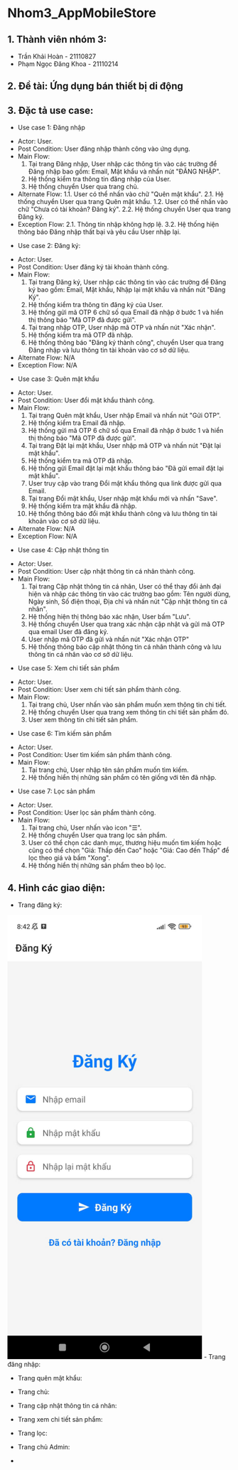 # Nhom3_AppMobileStore
## 1. Thành viên nhóm 3:
+ Trần Khải Hoàn - 21110827
+ Phạm Ngọc Đăng Khoa - 21110214
## 2. Đề tài: Ứng dụng bán thiết bị di động
## 3. Đặc tả use case:
- Use case 1: Đăng nhập
+ Actor: User.
+ Post Condition: User đăng nhập thành công vào ứng dụng.
+ Main Flow:
  1. Tại trang Đăng nhập, User nhập các thông tin vào các trường để Đăng nhập bao gồm: Email, Mật khẩu và nhấn nút "ĐĂNG NHẬP".
  2. Hệ thống kiểm tra thông tin đăng nhập của User.
  3. Hệ thống chuyển User qua trang chủ.
+ Alternate Flow:
  1.1. User có thể nhấn vào chữ "Quên mật khẩu".
  2.1. Hệ thống chuyển User qua trang Quên mật khẩu.
  1.2. User có thể nhấn vào chữ "Chưa có tài khoản? Đăng ký".
  2.2. Hệ thống chuyển User qua trang Đăng ký.
+ Exception Flow:
  2.1. Thông tin nhập không hợp lệ.
  3.2. Hệ thống hiện thông báo Đăng nhập thất bại và yêu cầu User nhập lại.
- Use case 2: Đăng ký:
+ Actor: User.
+ Post Condition: User đăng ký tài khoản thành công.
+ Main Flow:
  1. Tại trang Đăng ký, User nhập các thông tin vào các trường để Đăng ký bao gồm: Email, Mật khẩu, Nhập lại mật khẩu và nhấn nút "Đăng Ký".
  2. Hệ thống kiểm tra thông tin đăng ký của User.
  3. Hệ thống gửi mã OTP 6 chữ số qua Email đã nhập ở bước 1 và hiển thị thông báo "Mã OTP đã được gửi".
  4. Tại trang nhập OTP, User nhập mã OTP và nhấn nút "Xác nhận".
  5. Hệ thống kiểm tra mã OTP đã nhập.
  6. Hệ thống thông báo "Đăng ký thành công", chuyển User qua trang Đăng nhập và lưu thông tin tài khoản vào cơ sở dữ liệu.
+ Alternate Flow: N/A
+ Exception Flow: N/A
- Use case 3: Quên mật khẩu
+ Actor: User.
+ Post Condition: User đổi mật khẩu thành công.
+ Main Flow:
  1. Tại trang Quên mật khẩu, User nhập Email và nhấn nút "Gửi OTP".
  2. Hệ thống kiểm tra Email đã nhập.
  3. Hệ thống gửi mã OTP 6 chữ số qua Email đã nhập ở bước 1 và hiển thị thông báo "Mã OTP đã được gửi".
  4. Tại trang Đặt lại mật khẩu, User nhập mã OTP và nhấn nút "Đặt lại mật khẩu".
  5. Hệ thống kiểm tra mã OTP đã nhập.
  6. Hệ thống gửi Email đặt lại mật khẩu thông báo "Đã gửi email đặt lại mật khẩu".
  7. User truy cập vào trang Đổi mật khẩu thông qua link được gửi qua Email.
  8. Tại trang Đổi mật khẩu, User nhập mật khẩu mới và nhấn "Save".
  9. Hệ thống kiểm tra mật khẩu đã nhập.
  10. Hệ thống thông báo đổi mật khẩu thành công và lưu thông tin tài khoản vào cơ sở dữ liệu.
+ Alternate Flow: N/A
+ Exception Flow: N/A
- Use case 4: Cập nhật thông tin
+ Actor: User.
+ Post Condition: User cập nhật thông tin cá nhân thành công.
+ Main Flow:
  1. Tại trang Cập nhật thông tin cá nhân, User có thể thay đổi ảnh đại hiện và nhập các thông tin vào các trường bao gồm: Tên người dùng, Ngày sinh, Số điện thoại, Địa chỉ và nhấn nút "Cập nhật thông tin cá nhân".
  2. Hệ thống hiện thị thông báo xác nhận, User bấm "Lưu".
  3. Hệ thống chuyển User qua trang xác nhận cập nhật và gửi mã OTP qua email User đã đăng ký.
  4. User nhập mã OTP đã gửi và nhấn nút "Xác nhận OTP"
  5. Hệ thống thông báo cập nhật thông tin cá nhân thành công và lưu thông tin cá nhân vào cơ sở dữ liệu.
- Use case 5: Xem chi tiết sản phẩm
+ Actor: User.
+ Post Condition: User xem chi tiết sản phẩm thành công.
+ Main Flow:
   1. Tại trang chủ, User nhấn vào sản phẩm muốn xem thông tin chi tiết.
   2. Hệ thống chuyển User qua trang xem thông tin chi tiết sản phẩm đó.
   3. User xem thông tin chi tiết sản phẩm.
- Use case 6: Tìm kiếm sản phẩm
+ Actor: User.
+ Post Condition: User tìm kiếm sản phẩm thành công.
+ Main Flow:
   1. Tại trang chủ, User nhập tên sản phẩm muốn tìm kiếm.
   2. Hệ thống hiển thị những sản phẩm có tên giống với tên đã nhập.
- Use case 7: Lọc sản phẩm
+ Actor: User.
+ Post Condition: User lọc sản phẩm thành công.
+ Main Flow:
   1. Tại trang chủ, User nhấn vào icon "☰".
   2. Hệ thống chuyển User qua trang lọc sản phẩm.
   3. User có thể chọn các danh mục, thương hiệu muốn tìm kiếm hoặc cũng có thể chọn "Giá: Thấp đến Cao" hoặc "Giá: Cao đến Thấp" để lọc theo giá và bấm "Xong".
   4. Hệ thống hiển thị những sản phẩm theo bộ lọc.
## 4. Hình các giao diện:
- Trang đăng ký:
<img src="./Images/DK.jpg" height="1000"/>
- Trang đăng nhập:

- Trang quên mật khẩu:

- Trang chủ:

- Trang cập nhật thông tin cá nhân:

- Trang xem chi tiết sản phẩm:

- Trang lọc:

- Trang chủ Admin:

- 
